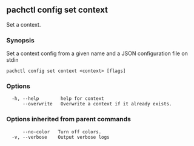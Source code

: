 ## pachctl config set context

Set a context.

### Synopsis

Set a context config from a given name and a JSON configuration file on stdin

```
pachctl config set context <context> [flags]
```

### Options

```
  -h, --help        help for context
      --overwrite   Overwrite a context if it already exists.
```

### Options inherited from parent commands

```
      --no-color   Turn off colors.
  -v, --verbose    Output verbose logs
```


